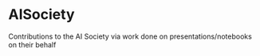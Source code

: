 # AISociety
Contributions to the AI Society via work done on presentations/notebooks on their behalf
